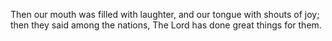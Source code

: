 Then our mouth was filled with laughter, and our tongue with shouts of joy; then they said among the nations, The Lord has done great things for them.
